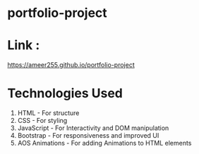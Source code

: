 # portfolio-project
# Link :
https://ameer255.github.io/portfolio-project

# Technologies Used
1. HTML - For structure
2. CSS - For styling
3. JavaScript - For Interactivity and DOM manipulation
4. Bootstrap - For responsiveness and improved UI
5. AOS Animations - For adding Animations to HTML elements

